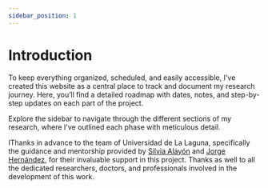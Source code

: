 ```yaml
---
sidebar_position: 1
---
```

# Introduction

To keep everything organized, scheduled, and easily accessible, I've created this website as a central place to track and document my research journey. Here, you’ll find a detailed roadmap with dates, notes, and step-by-step updates on each part of the project.

Explore the sidebar to navigate through the different sections of my research, where I've outlined each phase with meticulous detail.

IThanks in advance to the team of Universidad de La Laguna, specifically the guidance and mentorship provided by [Silvia Alayón](https://portalciencia.ull.es/investigadores/81845/detalle) and [Jorge Hernández](https://portalciencia.ull.es/investigadores/152342/detalle), for their invaluable support in this project. Thanks as well to all the dedicated researchers, doctors, and professionals involved in the development of this work.
